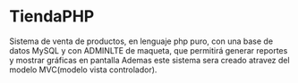 # TiendaPHP
Sistema de venta de productos, en lenguaje php puro, con  una base de datos MySQL y con ADMINLTE de maqueta, que permitirá generar reportes y mostrar gráficas en pantalla
Ademas este sistema sera creado atravez del modelo MVC(modelo vista controlador).

